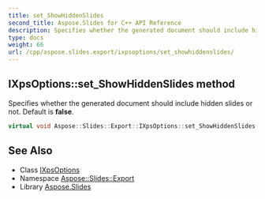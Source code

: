 ```yaml
---
title: set_ShowHiddenSlides
second_title: Aspose.Slides for C++ API Reference
description: Specifies whether the generated document should include hidden slides or not. Default is false.
type: docs
weight: 66
url: /cpp/aspose.slides.export/ixpsoptions/set_showhiddenslides/
---
```

## IXpsOptions::set_ShowHiddenSlides method


Specifies whether the generated document should include hidden slides or not. Default is **false**.

```cpp
virtual void Aspose::Slides::Export::IXpsOptions::set_ShowHiddenSlides(bool value)=0
```

## See Also

* Class [IXpsOptions](../)
* Namespace [Aspose::Slides::Export](../../)
* Library [Aspose.Slides](../../../)
